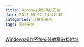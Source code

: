 ```yaml
---
title: Windows操作系统安装
date: 2017-05-07 14:47:30
categories: 计算机技术 
tags: 系统安装
---
```


[Windows操作系统安装教程链接地址](http://7xsnoh.com1.z0.glb.clouddn.com//pdf/%E7%B3%BB%E7%BB%9F%E5%AE%89%E8%A3%85%E6%95%99%E7%A8%8B%E2%80%94%E2%80%94%E5%BC%A0%E9%A9%B0.pdf)

